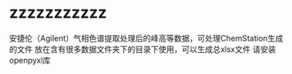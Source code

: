 # zzzzzzzzzzz
安捷伦（Agilent）气相色谱提取处理后的峰高等数据，可处理ChemStation生成的文件
放在含有很多数据文件夹下的目录下使用，可以生成总xlsx文件
请安装openpyxl库

